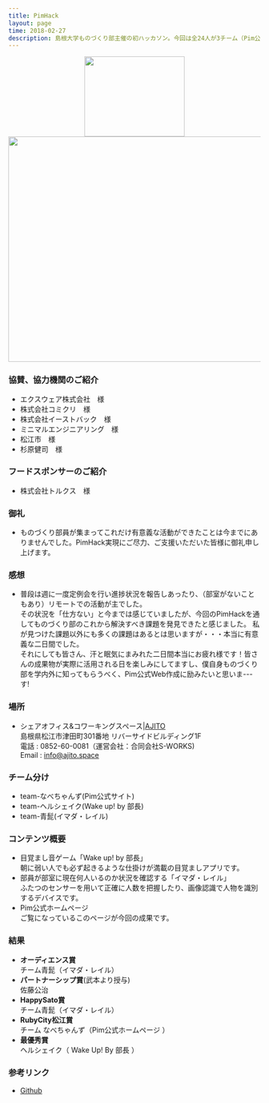 ```yaml
---
title: PimHack
layout: page
time: 2018-02-27
description: 島根大学ものづくり部主催の初ハッカソン。今回は全24人が3チーム（Pim公式サイト作成、スマホアプリ作成、通行人検知システム構築）に分かれ各チームが27日、28日にかけてアイディアと技術力を最大限生かして最優秀賞獲得を目標に競った。 
---
```

<div style="text-align: center;">
<img src="{{ '/img/activity/pimlogo.jpg' | prepend: site.baseurl | prepend: site.url }}" width="200" height="160" />  
</div>
<div style="text-align: center;">
<img src="{{ '/img/activity/2018-02-27-0.jpg' | prepend: site.baseurl | prepend: site.url }}" width="800" height="450" />
</div>

### 協賛、協力機関のご紹介  
- エクスウェア株式会社　様  
- 株式会社コミクリ　様  
- 株式会社イーストバック　様  
- ミニマルエンジニアリング　様  
- 松江市　様  
- 杉原健司　様  

### フードスポンサーのご紹介  
- 株式会社トルクス　様  

### 御礼   
- ものづくり部員が集まってこれだけ有意義な活動ができたことは今までにありませんでした。PimHack実現にご尽力、ご支援いただいた皆様に御礼申し上げます。  

### 感想
- 普段は週に一度定例会を行い進捗状況を報告しあったり、（部室がないこともあり）リモートでの活動が主でした。  
その状況を「仕方ない」と今までは感じていましたが、今回のPimHackを通してものづくり部のこれから解決すべき課題を発見できたと感じました。  私が見つけた課題以外にも多くの課題はあるとは思いますが・・・本当に有意義な二日間でした。  
それにしても皆さん、汗と眠気にまみれた二日間本当にお疲れ様です！皆さんの成果物が実際に活用される日を楽しみにしてますし、僕自身ものづくり部を学内外に知ってもらうべく、Pim公式Web作成に励みたいと思いま---す!

### 場所 
- シェアオフィス&コワーキングスペース|[AJITO](http://www.ajito.space/index.html#cont4)  
島根県松江市津田町301番地 リバーサイドビルディング1F  
電話 : 0852-60-0081（運営会社：合同会社S-WORKS)  
Email : info@ajito.space  

### チーム分け 
- team-なべちゃんず(Pim公式サイト)  
- team-ヘルシェイク(Wake up! by 部長)  
- team-青髭(イマダ・レイル)  

### コンテンツ概要
- 目覚まし音ゲーム「Wake up! by 部長」  
朝に弱い人でも必ず起きるような仕掛けが満載の目覚ましアプリです。  
- 部員が部室に現在何人いるのか状況を確認する「イマダ・レイル」  
ふたつのセンサーを用いて正確に人数を把握したり、画像認識で人物を識別するデバイスです。
- Pim公式ホームページ  
ご覧になっているこのページが今回の成果です。  

### 結果
- **オーディエンス賞**  
チーム青髭（イマダ・レイル）
- **パートナーシップ賞**(武本より授与)  
佐藤公治
- **HappySato賞**  
チーム青髭（イマダ・レイル）  
- **RubyCity松江賞**  
チーム なべちゃんず（Pim公式ホームページ ）  
- **最優秀賞**  
ヘルシェイク（ Wake Up! By 部長 ）  

### 参考リンク
- [Github](https://github.com/ssd-ch/pim-homepage)
